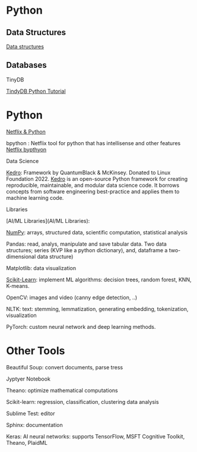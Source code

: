 # Python

## Data Structures

[Data structures](https://programmingwithmosh.com/data-structures/data-structures-in-python-stacks-queues-linked-lists-trees/)

## Databases

TinyDB

[TindyDB Python Tutorial](https://www.freecodecamp.org/news/get-started-with-tinydb-in-python)

# Python

[Netflix & Python](https://netflixtechblog.com/python-at-netflix-bba45dae649e)

bpython
:
Netflix tool for python that has intellisense and other features [Netflix bypthyon](https://bpython-interpreter.org/about.html)



Data Science

[Kedro](https://towardsdatascience.com/kedro-a-python-framework-for-reproducible-data-science-project-4d44977d4f04):  Framework by QuantumBlack & McKinsey.  Donated to Linux Foundation 2022.   [Kedro](https://kedro.readthedocs.io/en/stable/index.html) is an open-source Python framework for creating reproducible, maintainable, and modular data science code. It borrows concepts from software engineering best-practice and applies them to machine learning code.

Libraries

[AI/ML Libraries](AI/ML Libraries):

[NumPy](https://towardsdatascience.com/10-quick-numpy-tricks-that-will-make-life-easier-for-a-data-scientist-35a0253c7479): arrays, structured data, scientific computation, statistical analysis

Pandas: read, analys, manipulate and save tabular data.  Two data structures; series (KVP like a python dictionary), and, dataframe a two-dimensional data structure)

Matplotlib: data visualization

[Scikit-Learn](https://www.youtube.com/watch?v=0B5eIE_1vpU): implement ML algorithms: decision trees, random forest, KNN, K-means.

OpenCV: images and video (canny edge detection, ..)

NLTK: text: stemming, lemmatization, generating embedding, tokenization, visualization

PyTorch: custom neural network and deep learning methods.







# Other Tools 

Beautiful Soup: convert documents, parse tress 

Jyptyer Notebook

Theano: optimize mathematical computations

Scikit-learn: regression, classification, clustering data analysis

Sublime Test: editor 

Sphinx: documentation

Keras: AI neural networks: supports TensorFlow, MSFT Cognitive Toolkit, Theano, PlaidML
